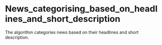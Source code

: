 # News_categorising_based_on_headlines_and_short_description
The algorithm categories news based on their headlines and short description.
